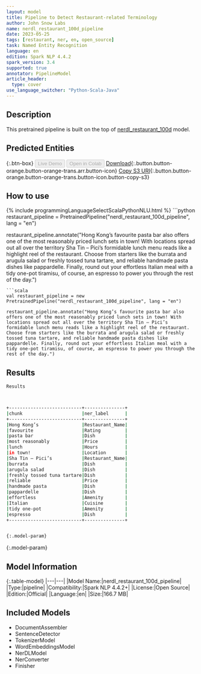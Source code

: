 ```yaml
---
layout: model
title: Pipeline to Detect Restaurant-related Terminology
author: John Snow Labs
name: nerdl_restaurant_100d_pipeline
date: 2023-05-25
tags: [restaurant, ner, en, open_source]
task: Named Entity Recognition
language: en
edition: Spark NLP 4.4.2
spark_version: 3.4
supported: true
annotator: PipelineModel
article_header:
  type: cover
use_language_switcher: "Python-Scala-Java"
---
```


## Description

This pretrained pipeline is built on the top of [nerdl_restaurant_100d](https://nlp.johnsnowlabs.com/2021/12/31/nerdl_restaurant_100d_en.html) model.

## Predicted Entities



{:.btn-box}
<button class="button button-orange" disabled>Live Demo</button>
<button class="button button-orange" disabled>Open in Colab</button>
[Download](https://s3.amazonaws.com/auxdata.johnsnowlabs.com/public/models/nerdl_restaurant_100d_pipeline_en_4.4.2_3.4_1685007392423.zip){:.button.button-orange.button-orange-trans.arr.button-icon}
[Copy S3 URI](s3://auxdata.johnsnowlabs.com/public/models/nerdl_restaurant_100d_pipeline_en_4.4.2_3.4_1685007392423.zip){:.button.button-orange.button-orange-trans.button-icon.button-copy-s3}

## How to use



<div class="tabs-box" markdown="1">
{% include programmingLanguageSelectScalaPythonNLU.html %}
```python
restaurant_pipeline = PretrainedPipeline("nerdl_restaurant_100d_pipeline", lang = "en")

restaurant_pipeline.annotate("Hong Kong’s favourite pasta bar also offers one of the most reasonably priced lunch sets in town! With locations spread out all over the territory Sha Tin – Pici’s formidable lunch menu reads like a highlight reel of the restaurant. Choose from starters like the burrata and arugula salad or freshly tossed tuna tartare, and reliable handmade pasta dishes like pappardelle. Finally, round out your effortless Italian meal with a tidy one-pot tiramisu, of course, an espresso to power you through the rest of the day.")
```
```scala
val restaurant_pipeline = new PretrainedPipeline("nerdl_restaurant_100d_pipeline", lang = "en")

restaurant_pipeline.annotate("Hong Kong’s favourite pasta bar also offers one of the most reasonably priced lunch sets in town! With locations spread out all over the territory Sha Tin – Pici’s formidable lunch menu reads like a highlight reel of the restaurant. Choose from starters like the burrata and arugula salad or freshly tossed tuna tartare, and reliable handmade pasta dishes like pappardelle. Finally, round out your effortless Italian meal with a tidy one-pot tiramisu, of course, an espresso to power you through the rest of the day.")
```
</div>

## Results

```bash
Results



+---------------------------+---------------+
|chunk                      |ner_label      |
+---------------------------+---------------+
|Hong Kong’s                |Restaurant_Name|
|favourite                  |Rating         |
|pasta bar                  |Dish           |
|most reasonably            |Price          |
|lunch                      |Hours          |
|in town!                   |Location       |
|Sha Tin – Pici’s           |Restaurant_Name|
|burrata                    |Dish           |
|arugula salad              |Dish           |
|freshly tossed tuna tartare|Dish           |
|reliable                   |Price          |
|handmade pasta             |Dish           |
|pappardelle                |Dish           |
|effortless                 |Amenity        |
|Italian                    |Cuisine        |
|tidy one-pot               |Amenity        |
|espresso                   |Dish           |
+---------------------------+---------------+


{:.model-param}
```

{:.model-param}
## Model Information

{:.table-model}
|---|---|
|Model Name:|nerdl_restaurant_100d_pipeline|
|Type:|pipeline|
|Compatibility:|Spark NLP 4.4.2+|
|License:|Open Source|
|Edition:|Official|
|Language:|en|
|Size:|166.7 MB|

## Included Models

- DocumentAssembler
- SentenceDetector
- TokenizerModel
- WordEmbeddingsModel
- NerDLModel
- NerConverter
- Finisher